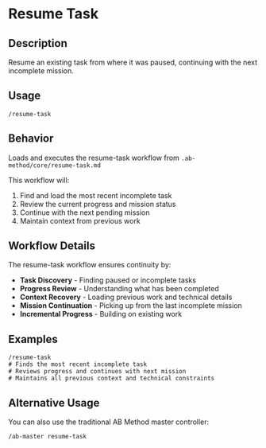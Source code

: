 # Resume Task

## Description
Resume an existing task from where it was paused, continuing with the next incomplete mission.

## Usage
```
/resume-task
```

## Behavior
Loads and executes the resume-task workflow from `.ab-method/core/resume-task.md`

This workflow will:
1. Find and load the most recent incomplete task
2. Review the current progress and mission status
3. Continue with the next pending mission
4. Maintain context from previous work

## Workflow Details
The resume-task workflow ensures continuity by:
- **Task Discovery** - Finding paused or incomplete tasks
- **Progress Review** - Understanding what has been completed
- **Context Recovery** - Loading previous work and technical details
- **Mission Continuation** - Picking up from the last incomplete mission
- **Incremental Progress** - Building on existing work

## Examples
```
/resume-task
# Finds the most recent incomplete task
# Reviews progress and continues with next mission
# Maintains all previous context and technical constraints
```

## Alternative Usage
You can also use the traditional AB Method master controller:
```
/ab-master resume-task
```